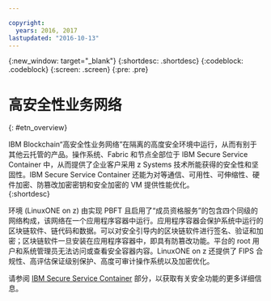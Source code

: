 ```yaml
---

copyright:
  years: 2016, 2017
lastupdated: "2016-10-13"
---
```


{:new_window: target="_blank"}
{:shortdesc: .shortdesc}
{:codeblock: .codeblock}
{:screen: .screen}
{:pre: .pre}


# 高安全性业务网络
{: #etn_overview}


IBM Blockchain“高安全性业务网络”在隔离的高度安全环境中运行，从而有别于其他云托管的产品。操作系统、Fabric 和节点全部位于 IBM Secure Service Container 中，从而提供了企业客户采用 z Systems 技术所能获得的安全性和坚固性。IBM Secure Service Container 还能为对等通信、可用性、可伸缩性、硬件加密、防篡改加密密钥和安全加密的 VM 提供性能优化。  
{:shortdesc}

环境 (LinuxONE on z) 由实现 PBFT 且启用了“成员资格服务”的包含四个同级的网络构成，该网络在一个应用程序容器中运行。应用程序容器会保护系统中运行的区块链软件、链代码和数据。可以对安全引导内的区块链软件进行签名、验证和加密；区块链软件一旦安装在应用程序容器中，即具有防篡改功能。平台的 root 用户和系统管理员无法访问或查看安全容器内容。LinuxONE on z 还提供了 FIPS 合规性、高评估保证级别保护、高度可审计操作系统以及加密优化。

请参阅 [IBM Secure Service Container](etn_ssc.html) 部分，以获取有关安全功能的更多详细信息。
